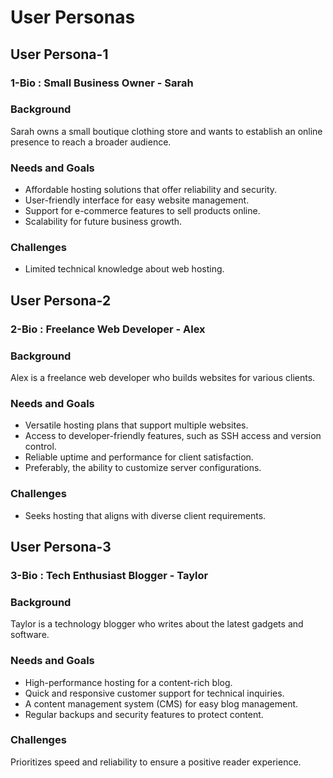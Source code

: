 # User Personas

## User Persona-1

### 1-Bio : Small Business Owner - Sarah

### Background

Sarah owns a small boutique clothing store and wants to establish an online
presence to reach a broader audience.

### Needs and Goals

- Affordable hosting solutions that offer reliability and security.
- User-friendly interface for easy website management.
- Support for e-commerce features to sell products online.
- Scalability for future business growth.

### Challenges

- Limited technical knowledge about web hosting.

## User Persona-2

### 2-Bio : Freelance Web Developer - Alex

### Background

Alex is a freelance web developer who builds websites for various clients.

### Needs and Goals

- Versatile hosting plans that support multiple websites.
- Access to developer-friendly features, such as SSH access and version control.
- Reliable uptime and performance for client satisfaction.
- Preferably, the ability to customize server configurations.

### Challenges

- Seeks hosting that aligns with diverse client requirements.

## User Persona-3

### 3-Bio : Tech Enthusiast Blogger - Taylor

### Background

Taylor is a technology blogger who writes about the latest gadgets and software.

### Needs and Goals

- High-performance hosting for a content-rich blog.
- Quick and responsive customer support for technical inquiries.
- A content management system (CMS) for easy blog management.
- Regular backups and security features to protect content.

### Challenges

Prioritizes speed and reliability to ensure a positive reader experience.
